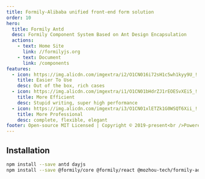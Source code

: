 ```yaml
---
title: Formily-Alibaba unified front-end form solution
order: 10
hero:
  title: Formily Antd
  desc: Formily Component System Based on Ant Design Encapsulation
  actions:
    - text: Home Site
      link: //formilyjs.org
    - text: Document
      link: /components
features:
  - icon: https://img.alicdn.com/imgextra/i2/O1CN016i72sH1c5wh1kyy9U_!!6000000003550-55-tps-800-800.svg
    title: Easier To Use
    desc: Out of the box, rich cases
  - icon: https://img.alicdn.com/imgextra/i1/O1CN01bHdrZJ1rEOESvXEi5_!!6000000005599-55-tps-800-800.svg
    title: More Efficient
    desc: Stupid writing, super high performance
  - icon: https://img.alicdn.com/imgextra/i3/O1CN01xlETZk1G0WSQT6Xii_!!6000000000560-55-tps-800-800.svg
    title: More Professional
    desc: complete, flexible, elegant
footer: Open-source MIT Licensed | Copyright © 2019-present<br />Powered by self
---
```


## Installation

```bash
npm install --save antd dayjs
npm install --save @formily/core @formily/react @mozhou-tech/formily-adaptor-mo

```
